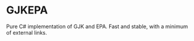 # GJKEPA
Pure C# implementation of GJK and EPA. Fast and stable, with a minimum of external links.   
